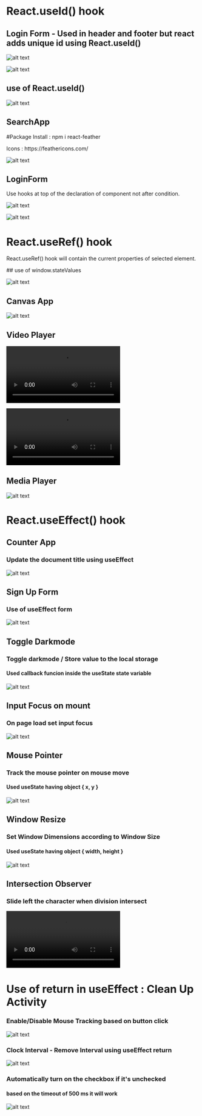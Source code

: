 <h1> React.useId() hook </h1>

## Login Form - Used in header and footer but react adds unique id using React.useId()

![alt text](image-2.png)

![alt text](image-1.png)

## use of React.useId()

![alt text](image.png)

## SearchApp

<p>#Package Install : npm i react-feather</p>
<p>Icons : https://feathericons.com/</p>

![alt text](image-3.png)

## LoginForm

<p> Use hooks at top of the declaration of component not after condition. </p>

![alt text](image-4.png)

![alt text](image-5.png)

<h1> React.useRef() hook </h1>

<p>React.useRef() hook will contain the current properties of selected element. </p>
## use of window.stateValues

![alt text](image-6.png)

## Canvas App

![alt text](image-7.png)

## Video Player

<video controls src="src/02_useRef-hook/03_videoplayer/VideoPlayer_Initial.mp4"></video>

<video controls src="src/02_useRef-hook/03_videoplayer/VideoPlayer_After_Speed.mp4"></video>

## Media Player

![alt text](image-8.png)

<h1> React.useEffect() hook </h1>

## Counter App

<h3>Update the document title using useEffect</h3>

![alt text](image-10.png)

## Sign Up Form

<h3>Use of useEffect form</h3>

![alt text](image-9.png)

## Toggle Darkmode

<h3>Toggle darkmode / Store value to the local storage</h3>
<h4>Used callback funcion inside the useState state variable</h4>

![alt text](image-11.png)

## Input Focus on mount

<h3>On page load set input focus</h3>

![alt text](image-12.png)

## Mouse Pointer

<h3>Track the mouse pointer on mouse move</h3>
<h4>Used useState having object { x, y }</h4>

![alt text](image-13.png)

## Window Resize

<h3>Set Window Dimensions according to Window Size</h3>
<h4>Used useState having object { width, height }</h4>

![alt text](image-14.png)

## Intersection Observer

<h3>Slide left the character when division intersect</h3>

<video controls src="src/03_useEffect-cleanup-hook/SlideCharacter_InterSectionObserver.mp4"></video>

<h1> Use of return in useEffect : Clean Up Activity </h1>

<h3>Enable/Disable Mouse Tracking based on button click</h3>

![alt text](image-15.png)

<h3> Clock Interval - Remove Interval using useEffect return </h3>

![alt text](image-16.png)

<h3> Automatically turn on the checkbox if it's unchecked </h3>
<h4> based on the timeout of 500 ms it will work</h4>

![alt text](image-17.png)
